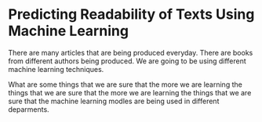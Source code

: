 # Predicting Readability of Texts Using Machine Learning

There are many articles that are being produced everyday. There are books from different authors being produced. We are going to be using different machine learning techniques.

What are some things that we are sure that the more we are learning the things that we are sure that the more we are learning the things that we are sure that the machine learning modles are being used in different deparments. 
